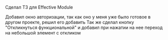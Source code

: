 Сделал ТЗ для Effective Module

Добавил окно авторизации, так как оно у меня уже было готовое в другом проекте, решил его добавить
Так же сделал кнопку "Откликнуться функциональной" и добавил при нажатии на нее переход на небольшой элемент с откликом


